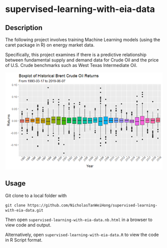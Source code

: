 # supervised-learning-with-eia-data

## Description

The following project involves training Machine Learning models (using the caret package in R) on energy market data.

Specifically, this project examines if there is a predictive relationship between fundamental supply and demand data for Crude Oil and the price of U.S. Crude benchmarks such as West Texas Intermediate Oil.

<p align="center">
  <img src="https://github.com/NicholasTanWeiHong/energy-forecasting-in-r/blob/master/images/energy-forecasting-in-r.png?raw=true" alt="Boxplots"/>
</p>

## Usage

Git clone to a local folder with

```
git clone https://github.com/NicholasTanWeiHong/supervised-learning-with-eia-data.git
```

Then open ```supervised-learning-with-eia-data.nb.html``` in a browser to view code and output.

Alternatively, open ```supervised-learning-with-eia-data.R``` to view the code in R Script format.